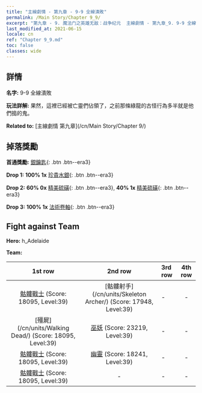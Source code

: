 ```yaml
---
title: "主線劇情 - 第九章 - 9-9 全線潰敗"
permalink: /Main Story/Chapter 9_9/
excerpt: "第九章 - 9. 魔法门之英雄无敌：战争纪元  主線劇情 - 第九章_9. 9-9 全線潰敗"
last_modified_at: 2021-06-15
locale: cn
ref: "Chapter 9_9.md"
toc: false
classes: wide
---
```


## 詳情

 **名字:** 9-9 全線潰敗

 **玩法詳解:** 果然，這裡已經被亡靈們佔領了，之前那條綠龍的古怪行為多半就是他們搗的鬼。

 **Related to:** [主線劇情 第九章](/cn/Main Story/Chapter 9/)

## 掉落獎勵

 **首通獎勵:** [銀鑰匙](/cn/Items/con_693/){: .btn .btn--era3}

 **Drop 1:** **100% 1x** [珍貴水銀](/cn/Items/mat_28/){: .btn .btn--era3}

 **Drop 2:** **60% 0x** [精美硫磺](/cn/Items/mat_22/){: .btn .btn--era3}, **40% 1x** [精美硫磺](/cn/Items/mat_22/){: .btn .btn--era3}

 **Drop 3:** **100% 1x** [法術卷軸](/cn/Items/con_694/){: .btn .btn--era3}


## Fight against Team
 **Hero:** h_Adelaide

 **Team:**


  | 1st row | 2nd row | 3rd row | 4th row |
  |:----:|:----:|:----|:----:|
  | [骷髏戰士](/cn/units/Skeleton/) (Score: 18095, Level:39)  | [骷髏射手](/cn/units/Skeleton Archer/) (Score: 17948, Level:39)  | - | - |
  | [殭屍](/cn/units/Walking Dead/) (Score: 18095, Level:39)  | [巫妖](/cn/units/Lich/) (Score: 23219, Level:39)  | - | - |
  | [骷髏戰士](/cn/units/Skeleton/) (Score: 18095, Level:39)  | [幽靈](/cn/units/Wight/) (Score: 18241, Level:39)  | - | - |
  | [骷髏戰士](/cn/units/Skeleton/) (Score: 18095, Level:39)  | - | - | - |


